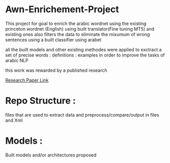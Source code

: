 # Awn-Enrichement-Project
This project for goal to enrich the arabic wordnet using the existing princeton wordnet (English) using built translator(Fine tuning MT5) and existing ones
also filters the data to eliminate the mixumum of wrong sentences using a built classifier using arabet

all the built models and other existing methodes were applied to exctract a set of precise words : definitions : examples in order to improve the tasks of arabic NLP 

this work was rewarded by a published research 

[Research Paper Link](https://aclanthology.org/2023.icnlsp-1.36/)

# Repo Structure :

files that are used to extract data and preprocess/compare/output in files and Xml

# Models :

Built models and/or architectures proposed 